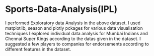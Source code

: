 # Sports-Data-Analysis(IPL)
I performed Exploratory data Analysis in the above dataset. 
I used matplotlib, season and plotly pckages for various data visualisation techniques
I explored individual data analysis for Mumbai Indians and Chennai Super Kings according to the datas given in the dataset.
I suggested a few players to companies for endorsements according to different features in the dataset.

